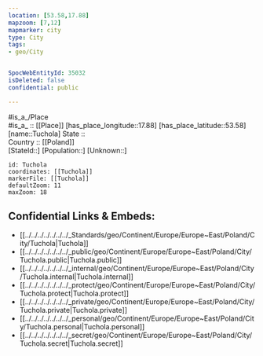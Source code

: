 ```yaml
---
location: [53.58,17.88] 
mapzoom: [7,12] 
mapmarker: city 
type: City
tags:
- geo/City


SpocWebEntityId: 35032
isDeleted: false
confidential: public

---
```

#is_a_/Place  
#is_a_ :: [[Place]] 
[has_place_longitude::17.88] 
[has_place_latitude::53.58] 
[name::Tuchola] 
State ::  
Country :: [[Poland]]  
[StateId::] 
[Population::] 
[Unknown::] 


```leaflet
id: Tuchola
coordinates: [[Tuchola]] 
markerFile: [[Tuchola]] 
defaultZoom: 11 
maxZoom: 18
```


## Confidential Links & Embeds: 
- [[../../../../../../../_Standards/geo/Continent/Europe/Europe~East/Poland/City/Tuchola|Tuchola]] 
- [[../../../../../../../_public/geo/Continent/Europe/Europe~East/Poland/City/Tuchola.public|Tuchola.public]] 
- [[../../../../../../../_internal/geo/Continent/Europe/Europe~East/Poland/City/Tuchola.internal|Tuchola.internal]] 
- [[../../../../../../../_protect/geo/Continent/Europe/Europe~East/Poland/City/Tuchola.protect|Tuchola.protect]] 
- [[../../../../../../../_private/geo/Continent/Europe/Europe~East/Poland/City/Tuchola.private|Tuchola.private]] 
- [[../../../../../../../_personal/geo/Continent/Europe/Europe~East/Poland/City/Tuchola.personal|Tuchola.personal]] 
- [[../../../../../../../_secret/geo/Continent/Europe/Europe~East/Poland/City/Tuchola.secret|Tuchola.secret]] 
